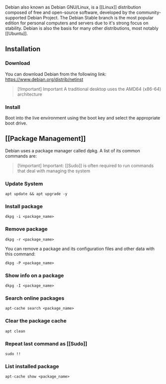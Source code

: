 Debian also known as Debian GNU/Linux, is a [[Linux]] distribution composed of free and open-source software, developed by the community-supported Debian Project. The Debian Stable branch is the most popular edition for personal computers and servers due to it's strong focus on stability. Debian is also the basis for many other distributions, most notably [[Ubuntu]].

## Installation

### Download

You can download Debian from the following link:
https://www.debian.org/distrib/netinst

> [!Important] Important
> A traditional desktop uses the AMD64 (x86-64) architecture

### Install

Boot into the live environment using the boot key and select the appropriate boot drive.

## [[Package Management]]

Debian uses a package manager called dpkg. A list of its common commands are:

> [!important] Important:
> [[Sudo]] is often required to run commands that deal with managing the system

### Update System

```Shell
apt update && apt upgrade -y
```

### Install package

```Shell
dkpg -i <package_name>
```


### Remove package
```Shell
dkpg -r <package_name> 
```

You can remove a package and its configuration files and other data with this command:

```Shell
dkpg -P <package_name>
```

### Show info on a package

```Shell
dkpg -I <package_name>
```

### Search online packages 

```Shell
apt-cache search <package_name>
```

### Clear the package cache

```Shell
apt clean
```

### Repeat last command as [[Sudo]]

```Shell
sudo !!
```

### List installed package

```Shell
apt-cache show <package_name>
```